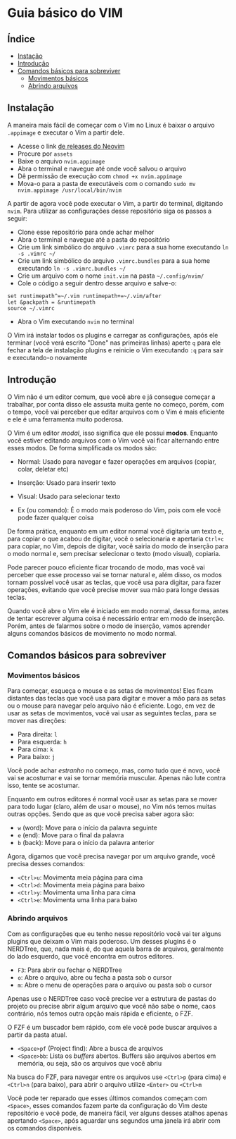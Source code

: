 # Guia básico do VIM

## Índice

- [Instação](#instalação)
- [Introdução](#introdução)
- [Comandos básicos para sobreviver](#comandos-básicos-para-sobreviver)
    - [Movimentos básicos](#movimentos-básicos)
    - [Abrindo arquivos](#abrindo-arquivos)

## Instalação

A maneira mais fácil de começar com o Vim no Linux é baixar o arquivo `.appimage` e executar o Vim a partir dele. 

- Acesse o link [de releases do Neovim](https://github.com/neovim/neovim/releases)
- Procure por `assets`
- Baixe o arquivo `nvim.appimage`
- Abra o terminal e navegue até onde você salvou o arquivo
- Dê permissão de execução com `chmod +x nvim.appimage`
- Mova-o para a pasta de executáveis com o comando `sudo mv nvim.appimage /usr/local/bin/nvim`

A partir de agora você pode executar o Vim, a partir do terminal, digitando `nvim`. Para utilizar as configurações desse repositório siga os passos a seguir:

- Clone esse repositório para onde achar melhor
- Abra o terminal e navegue até a pasta do repositório
- Crie um link simbólico do arquivo `.vimrc` para a sua home executando `ln -s .vimrc ~/`
- Crie um link simbólico do arquivo `.vimrc.bundles` para a sua home executando `ln -s .vimrc.bundles ~/`
- Crie um arquivo com o nome `init.vim` na pasta `~/.config/nvim/`
- Cole o código a seguir dentro desse arquivo e salve-o:
```
set runtimepath^=~/.vim runtimepath+=~/.vim/after
let &packpath = &runtimepath
source ~/.vimrc
```
- Abra o Vim executando `nvim` no terminal

O Vim irá instalar todos os plugins e carregar as configurações, após ele terminar (você verá escrito "Done" nas primeiras linhas) aperte `q` para ele fechar a tela de instalação plugins e reinicie o Vim executando `:q` para sair e executando-o novamente

## Introdução

O Vim não é um editor comum, que você abre e já consegue começar a trabalhar, por conta disso ele assusta muita gente no começo, porém, com o tempo, você vai perceber que editar arquivos com o Vim é mais eficiente e ele é uma ferramenta muito poderosa.

O Vim é um editor *modal*, isso significa que ele possui **modos**. Enquanto você estiver editando arquivos com o Vim você vai ficar alternando entre esses modos. De forma simplificada os modos são:

- Normal: Usado para navegar e fazer operações em arquivos (copiar, colar, deletar etc)

- Inserção: Usado para inserir texto

- Visual: Usado para selecionar texto

- Ex (ou comando): É o modo mais poderoso do Vim, pois com ele você pode fazer qualquer coisa

De forma prática, enquanto em um editor normal você digitaria um texto e, para copiar o que acabou de digitar, você o selecionaria e apertaria `Ctrl+c` para copiar, no Vim, depois de digitar, vocẽ sairia do modo de inserção para o modo normal e, sem precisar selecionar o texto (modo visual), copiaria.

Pode parecer pouco eficiente ficar trocando de modo, mas você vai perceber que esse processo vai se tornar natural e, além disso, os modos tornam possível você usar as teclas, que vocẽ usa para digitar, para fazer operações, evitando que você precise mover sua mão para longe dessas teclas.

Quando você abre o Vim ele é iniciado em modo normal, dessa forma, antes de tentar escrever alguma coisa é necessário entrar em modo de inserção. Porém, antes de falarmos sobre o modo de inserção, vamos aprender alguns comandos básicos de movimento no modo normal.

## Comandos básicos para sobreviver

### Movimentos básicos

Para começar, esqueça o mouse e as setas de movimentos! Eles ficam distantes das teclas que você usa para digitar e mover a mão para as setas ou o mouse para navegar pelo arquivo não é eficiente. Logo, em vez de usar as setas de movimentos, vocẽ vai usar as seguintes teclas, para se mover nas direções:

- Para direita: `l`
- Para esquerda: `h`
- Para cima: `k`
- Para baixo: `j`

Você pode achar *estranho* no começo, mas, como tudo que é novo, você vai se acostumar e vai se tornar memória muscular. Apenas não lute contra isso, tente se acostumar.

Enquanto em outros editores é normal vocẽ usar as setas para se mover para todo lugar (claro, além de usar o mouse), no Vim nós temos muitas outras opções. Sendo que as que você precisa saber agora são:

- `w` (word): Move para o início da palavra seguinte
- `e` (end): Move para o final da palavra
- `b` (back): Move para o início da palavra anterior

Agora, digamos que você precisa navegar por um arquivo grande, você precisa desses comandos:

- `<Ctrl>u`: Movimenta meia página para cima
- `<Ctrl>d`: Movimenta meia página para baixo
- `<Ctrl>y`: Movimenta uma linha para cima
- `<Ctrl>e`: Movimenta uma linha para baixo

### Abrindo arquivos

Com as configurações que eu tenho nesse repositório vocẽ vai ter alguns plugins que deixam o Vim mais poderoso. Um desses plugins é o NERDTree, que, nada mais é, do que aquela barra de arquivos, geralmente do lado esquerdo, que vocẽ encontra em outros editores.

- `F3`: Para abrir ou fechar o NERDTree
- `o`: Abre o arquivo, abre ou fecha a pasta sob o cursor
- `m`: Abre o menu de operações para o arquivo ou pasta sob o cursor

Apenas use o NERDTree caso você precise ver a estrutura de pastas do projeto ou precise abrir algum arquivo que você não sabe o nome, caos contrário, nós temos outra opção mais rápida e eficiente, o FZF.

O FZF é um buscador bem rápido, com ele você pode buscar arquivos a partir da pasta atual.

- `<Space>pf` (Project find): Abre a busca de arquivos
- `<Space>bb`: Lista os *buffers* abertos. Buffers são arquivos abertos em memória, ou seja, são os arquivos que você abriu

Na busca do FZF, para navegar entre os arquivos use `<Ctrl>p` (para cima) e `<Ctrl>n` (para baixo), para abrir o arquivo utilize `<Enter>` ou `<Ctrl>m`

Você pode ter reparado que esses últimos comandos começam com `<Space>`, esses comandos fazem parte da configuração do Vim deste repositório e você pode, de maneira fácil, ver alguns desses atalhos apenas apertando `<Space>`, após aguardar uns segundos uma janela irá abrir com os comandos disponíveis.
